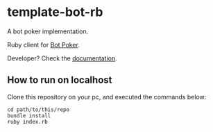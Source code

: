 # template-bot-rb

A bot poker implementation.

Ruby client for [Bot Poker](https://botpoker.herokuapp.com/about).

Developer? Check the [documentation](https://botpoker.herokuapp.com/docs).

## How to run on localhost

Clone this repository on your pc, and executed the commands below:

```
cd path/to/this/repo
bundle install
ruby index.rb
```
